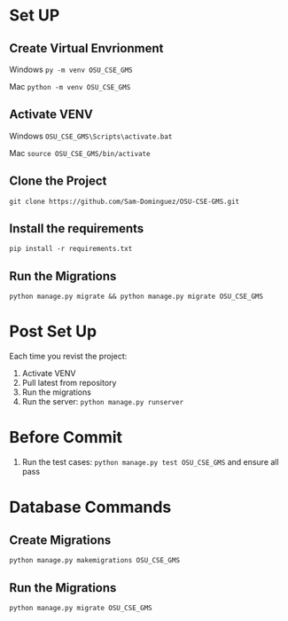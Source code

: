 # Set UP

## Create Virtual Envrionment
Windows
`py -m venv OSU_CSE_GMS`

Mac
`python -m venv OSU_CSE_GMS`


## Activate VENV
Windows
`OSU_CSE_GMS\Scripts\activate.bat`

Mac
`source OSU_CSE_GMS/bin/activate`

## Clone the Project
`git clone https://github.com/Sam-Dominguez/OSU-CSE-GMS.git`

## Install the requirements
`pip install -r requirements.txt`

## Run the Migrations
`python manage.py migrate && python manage.py migrate OSU_CSE_GMS`

# Post Set Up
Each time you revist the project:
1. Activate VENV
2. Pull latest from repository
3. Run the migrations
4. Run the server: `python manage.py runserver`

# Before Commit
1. Run the test cases: `python manage.py test OSU_CSE_GMS` and ensure all pass

# Database Commands

## Create Migrations
`python manage.py makemigrations OSU_CSE_GMS`

## Run the Migrations
`python manage.py migrate OSU_CSE_GMS`
